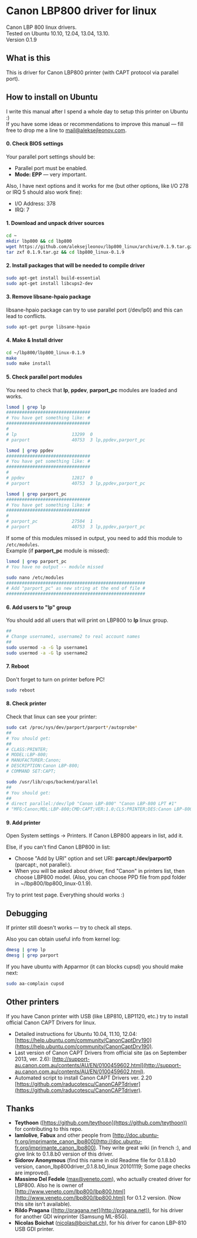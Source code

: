 Canon LBP800 driver for linux
============

Canon LBP 800 linux drivers.  
Tested on Ubuntu 10.10, 12.04, 13.04, 13.10.  
Version 0.1.9

What is this
--------
This is driver for Canon LBP800 printer (with CAPT protocol via parallel port).

How to install on Ubuntu
--------

I write this manual after I spend a whole day to setup this printer on Ubuntu :)  
If you have some ideas or recommendations to improve this manual — fill free to drop me a line to mail@aleksejleonov.com.

#### 0. Check BIOS settings

Your parallel port settings should be:
* Parallel port must be enabled.
* **Mode: EPP** — very important.

Also, I have next options and it works for me (but other options, like I/O 278 or IRQ 5 should also work fine):
* I/O Address: 378
* IRQ: 7

#### 1. Download and unpack driver sources

```bash
cd ~
mkdir lbp800 && cd lbp800
wget https://github.com/aleksejleonov/lbp800_linux/archive/0.1.9.tar.gz
tar zxf 0.1.9.tar.gz && cd lbp800_linux-0.1.9
```

#### 2. Install packages that will be needed to compile driver

```bash
sudo apt-get install build-essential
sudo apt-get install libcups2-dev
```

#### 3. Remove libsane-hpaio package

libsane-hpaio package can try to use parallel port (/dev/lp0) and this can lead to conflicts.

```bash
sudo apt-get purge libsane-hpaio
```

#### 4. Make & Install driver

```bash
cd ~/lbp800/lbp800_linux-0.1.9
make
sudo make install
```

#### 5. Check parallel port modules

You need to check that **lp**, **ppdev**, **parport_pc** modules are loaded and works.

```bash
lsmod | grep lp
################################
# You have get something like: #
################################
#
# lp                     13299  0
# parport                40753  3 lp,ppdev,parport_pc

lsmod | grep ppdev
################################
# You have get something like: #
################################
#
# ppdev                  12817  0
# parport                40753  3 lp,ppdev,parport_pc

lsmod | grep parport_pc
################################
# You have get something like: #
################################
#
# parport_pc             27504  1
# parport                40753  3 lp,ppdev,parport_pc
```

If some of this modules missed in output, you need to add this module to ```/etc/modules```.  
Example (if **parport_pc** module is missed):

```bash
lsmod | grep parport_pc
# You have no output -- module missed

sudo nano /etc/modules
#####################################################
# Add "parport_pc" as new string at the end of file #
#####################################################
```

#### 6. Add users to "lp" group

You should add all users that will print on LBP800 to **lp** linux group.

```bash
##
# Change username1, username2 to real account names
##
sudo usermod -a -G lp username1
sudo usermod -a -G lp username2
```

#### 7. Reboot

Don't forget to turn on printer before PC!

```bash
sudo reboot
```

#### 8. Check printer

Check that linux can see your printer:

```bash
sudo cat /proc/sys/dev/parport/parport*/autoprobe*
##
# You should get:
##
# CLASS:PRINTER;
# MODEL:LBP-800;
# MANUFACTURER:Canon;
# DESCRIPTION:Canon LBP-800;
# COMMAND SET:CAPT;

sudo /usr/lib/cups/backend/parallel
##
# You should get:
##
# direct parallel:/dev/lp0 "Canon LBP-800" "Canon LBP-800 LPT #1"
# "MFG:Canon;MDL:LBP-800;CMD:CAPT;VER:1.0;CLS:PRINTER;DES:Canon LBP-800" ""
```

#### 9. Add printer

Open System settings → Printers. 
If Canon LBP800 appears in list, add it.

Else, if you can't find Canon LBP800 in list:
* Choose "Add by URI" option and set URI: **parcapt:/dev/parport0** (parcapt:, not parallel:).
* When you will be asked about driver, find "Canon" in printers list, then choose LBP800 model. (Also, you can choose PPD file from ppd folder in ~/lbp800/lbp800_linux-0.1.9).

Try to print test page. 
Everything should works :)

Debugging
--------

If printer still doesn't works — try to check all steps.

Also you can obtain useful info from kernel log:
```bash
dmesg | grep lp
dmesg | grep parport
```

If you have ubuntu with Apparmor (it can blocks cupsd) you should make next:
```bash
sudo aa-complain cupsd
```

Other printers
--------
If you have Canon printer with USB (like LBP810, LBP1120, etc.) try to install official Canon CAPT Drivers for linux.

* Detailed instructions for Ubuntu 10.04, 11.10, 12.04: [https://help.ubuntu.com/community/CanonCaptDrv190](https://help.ubuntu.com/community/CanonCaptDrv190).
* Last version of Canon CAPT Drivers from official site (as on September 2013, ver. 2.6): [http://support-au.canon.com.au/contents/AU/EN/0100459602.html](http://support-au.canon.com.au/contents/AU/EN/0100459602.html).
* Automated script to install Canon CAPT Drivers ver. 2.20 [https://github.com/raducotescu/CanonCAPTdriver](https://github.com/raducotescu/CanonCAPTdriver).


Thanks
--------
* **Teythoon** ([https://github.com/teythoon](https://github.com/teythoon)) for contributing to this repo.
* **Iamlolive**, **Fabux** and other people from [http://doc.ubuntu-fr.org/imprimante_canon_lbp800](http://doc.ubuntu-fr.org/imprimante_canon_lbp800). They write great wiki (in french :), and give link to 0.1.8.b0 version of this driver.
* **Sidorov Anonymous** (find this name in old Readme file for 0.1.8.b0 version, canon_lbp800driver_0.1.8.b0_linux 20101119; Some page checks are improved).
* **Massimo Del Fedele** (<max@veneto.com>), who actually created driver for LBP800. Also he is owner of [http://www.veneto.com/lbp800/lbp800.html](http://www.veneto.com/lbp800/lbp800.html) for 0.1.2 version. (Now this site isn't available).
* **Rildo Pragana** ([http://pragana.net](http://pragana.net)), for his driver for another GDI winprinter (Samsung ML-85G).
* **Nicolas Boichat** (<nicolas@boichat.ch>), for his driver for canon LBP-810 USB GDI printer.
